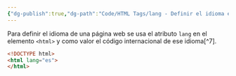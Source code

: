 ```yaml
---
{"dg-publish":true,"dg-path":"Code/HTML Tags/lang - Definir el idioma en HTML.md","permalink":"/code/html-tags/lang-definir-el-idioma-en-html/","created":"2024-03-31T23:12","updated":"2024-03-31T23:29"}
---
```


Para definir el idioma de una página web se usa el atributo `lang` en el elemento `<html>` y como valor el código internacional de ese idioma[^7].
```HTML 
<!DOCTYPE html>
<html lang="es">
</html>
```
